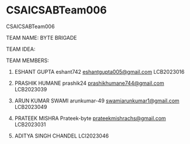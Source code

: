 # CSAICSABTeam006
CSAICSABTeam006


TEAM NAME: BYTE BRIGADE 


TEAM IDEA:



TEAM MEMBERS: 

1. ESHANT GUPTA eshant742 eshantgupta005@gmail.com LCB2023016

2. PRASHIK HUMANE prashik24 prashikhumane744@gmail.com LCB2023039 

3. ARUN KUMAR SWAMI arunkumar-49 swamiarunkumar1@gmail.com LCB2023049

4. PRATEEK MISHRA Prateek-byte prateekmishrachs@gmail.com LCB2023031

5. ADITYA SINGH CHANDEL LCI2023046
